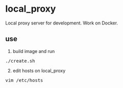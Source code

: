 # local_proxy
Local proxy server for development. Work on Docker.

## use

1. build image and run
<pre>
./create.sh
</pre>

2. edit hosts on local_proxy
<pre>
vim /etc/hosts
</pre>
